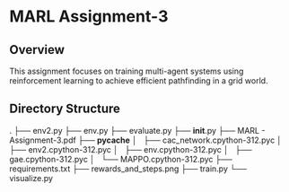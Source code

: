 # MARL Assignment-3

## Overview
This assignment focuses on training multi-agent systems using reinforcement learning to achieve efficient pathfinding in a grid world.

## Directory Structure
.
├── env2.py
├── env.py
├── evaluate.py
├── __init__.py
├── MARL - Assignment-3.pdf
├── __pycache__
│   ├── cac_network.cpython-312.pyc
│   ├── env2.cpython-312.pyc
│   ├── env.cpython-312.pyc
│   ├── gae.cpython-312.pyc
│   └── MAPPO.cpython-312.pyc
├── requirements.txt
├── rewards_and_steps.png
├── train.py
└── visualize.py
